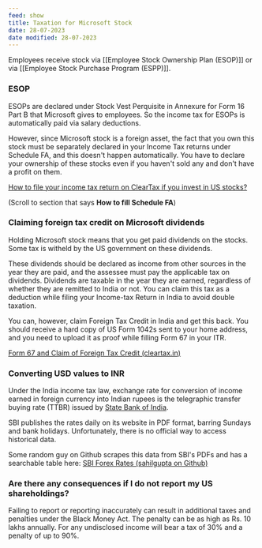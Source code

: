 ```yaml
---
feed: show
title: Taxation for Microsoft Stock
date: 28-07-2023
date modified: 28-07-2023
---
```


Employees receive stock via [[Employee Stock Ownership Plan (ESOP)]] or via [[Employee Stock Purchase Program (ESPP)]].

### ESOP

ESOPs are declared under Stock Vest Perquisite in Annexure for Form 16 Part B that Microsoft gives to employees. So the income tax for ESOPs is automatically paid via salary deductions. 

However, since Microsoft stock is a foreign asset, the fact that you own this stock must be separately declared in your Income Tax returns under Schedule FA, and this doesn't happen automatically. You have to declare your ownership of these stocks even if you haven't sold any and don't have a profit on them.

[How to file your income tax return on ClearTax if you invest in US stocks?](https://cleartax.in/s/how-to-file-income-tax-return-on-cleartax-if-you-invest-in-us-stocks)

(Scroll to section that says **How to fill Schedule FA**)

### Claiming foreign tax credit on Microsoft dividends

Holding Microsoft stock means that you get paid dividends on the stocks. Some tax is witheld by the US government on these dividends. 

These dividends should be declared as income from other sources in the year they are paid, and the assessee must pay the applicable tax on dividends. Dividends are taxable in the year they are earned, regardless of whether they are remitted to India or not. You can claim this tax as a deduction while filing your Income-tax Return in India to avoid double taxation.

You can, however, claim Foreign Tax Credit in India and get this back. You should receive a hard copy of US Form 1042s sent to your home address, and you need to upload it as proof while filling Form 67 in your ITR.

[Form 67 and Claim of Foreign Tax Credit (cleartax.in)](https://cleartax.in/s/form-67-claim-foreign-tax-credit)

### Converting USD values to INR

Under the India income tax law, exchange rate for conversion of income earned in foreign currency into Indian rupees is the telegraphic transfer buying rate (TTBR) issued by [State Bank of India](https://www.livemint.com/Search/Link/Keyword/SBI). 

SBI publishes the rates daily on its website in PDF format, barring Sundays and bank holidays. Unfortunately, there is no official way to access historical data.

Some random guy on Github scrapes this data from SBI's PDFs and has a searchable table here: [SBI Forex Rates (sahilgupta on Github)](https://github.com/sahilgupta/sbi_forex_rates/blob/main/csv_files/SBI_REFERENCE_RATES_USD.csv)

### **Are there any consequences if I do not report my US shareholdings?**

Failing to report or reporting inaccurately can result in additional taxes and penalties under the Black Money Act. The penalty can be as high as Rs. 10 lakhs annually. For any undisclosed income will bear a tax of 30% and a penalty of up to 90%.
